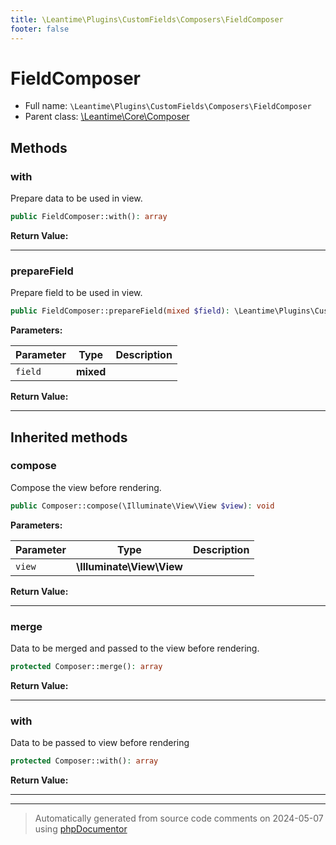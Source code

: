 ```yaml
---
title: \Leantime\Plugins\CustomFields\Composers\FieldComposer
footer: false
---
```


# FieldComposer





* Full name: `\Leantime\Plugins\CustomFields\Composers\FieldComposer`
* Parent class: [\Leantime\Core\Composer](../../../Core/Composer.md)



## Methods

### with

Prepare data to be used in view.

```php
public FieldComposer::with(): array
```









**Return Value:**





---
### prepareField

Prepare field to be used in view.

```php
public FieldComposer::prepareField(mixed $field): \Leantime\Plugins\CustomFields\Models\CustomField
```








**Parameters:**

| Parameter | Type | Description |
|-----------|------|-------------|
| `field` | **mixed** |  |


**Return Value:**





---


## Inherited methods

### compose

Compose the view before rendering.

```php
public Composer::compose(\Illuminate\View\View $view): void
```








**Parameters:**

| Parameter | Type | Description |
|-----------|------|-------------|
| `view` | **\Illuminate\View\View** |  |


**Return Value:**





---
### merge

Data to be merged and passed to the view before rendering.

```php
protected Composer::merge(): array
```









**Return Value:**





---
### with

Data to be passed to view before rendering

```php
protected Composer::with(): array
```









**Return Value:**





---


---
> Automatically generated from source code comments on 2024-05-07 using [phpDocumentor](http://www.phpdoc.org/)
